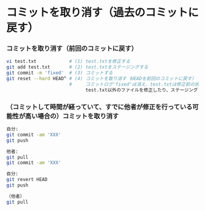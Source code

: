 ﻿# コミットを取り消す（過去のコミットに戻す）

### コミットを取り消す（前回のコミットに戻す）

```bash
vi test.txt            # (1) test.txtを修正する
git add test.txt       # (2) test.txtをステージングする
git commit -m 'fixed'  # (3) コミットする
git reset --hard HEAD^ # (4) コミットを取り消す（HEADを前回のコミットに戻す）
                       #     コミットログ'fixed'は消え、test.txtは修正前の状態に戻っている
                             test.txt以外のファイルを修正したり、ステージングしていたとしても、前回のコミットの状態に戻っている
```

### （コミットして時間が経っていて、すでに他者が修正を行っている可能性が高い場合の）コミットを取り消す

```bash
自分:
git commit -am 'XXX'
git push
```

```bash
他者:
git pull
git commit -am 'XXX'
```

```bash
自分:
git revert HEAD
git push
```

```bash
（他者）
git pull
```
